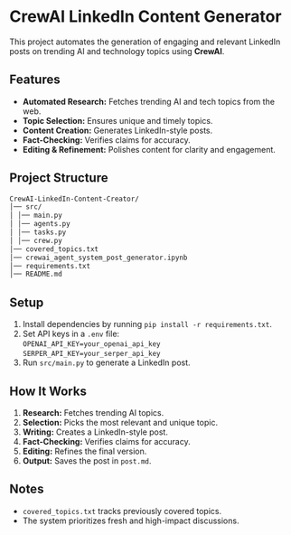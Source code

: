 # CrewAI LinkedIn Content Generator

This project automates the generation of engaging and relevant LinkedIn posts on trending AI and technology topics using **CrewAI**.

## Features
- **Automated Research:** Fetches trending AI and tech topics from the web.
- **Topic Selection:** Ensures unique and timely topics.
- **Content Creation:** Generates LinkedIn-style posts.
- **Fact-Checking:** Verifies claims for accuracy.
- **Editing & Refinement:** Polishes content for clarity and engagement.

## Project Structure

```bash
CrewAI-LinkedIn-Content-Creator/
│── src/
│ │── main.py
│ │── agents.py
│ │── tasks.py
│ │── crew.py
│── covered_topics.txt
│── crewai_agent_system_post_generator.ipynb
│── requirements.txt
│── README.md
```


## Setup
1. Install dependencies by running `pip install -r requirements.txt`.
2. Set API keys in a `.env` file:  
`OPENAI_API_KEY=your_openai_api_key`   
`SERPER_API_KEY=your_serper_api_key`
3. Run `src/main.py` to generate a LinkedIn post.

## How It Works
1. **Research:** Fetches trending AI topics.
2. **Selection:** Picks the most relevant and unique topic.
3. **Writing:** Creates a LinkedIn-style post.
4. **Fact-Checking:** Verifies claims for accuracy.
5. **Editing:** Refines the final version.
6. **Output:** Saves the post in `post.md`.

## Notes
- `covered_topics.txt` tracks previously covered topics.
- The system prioritizes fresh and high-impact discussions.




